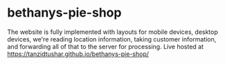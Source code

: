 # bethanys-pie-shop
The website is fully implemented with layouts for mobile devices, desktop devices, we're reading location information, taking customer information, and forwarding all of that to the server for processing. 
Live hosted at  https://tanzidtushar.github.io/bethanys-pie-shop/
